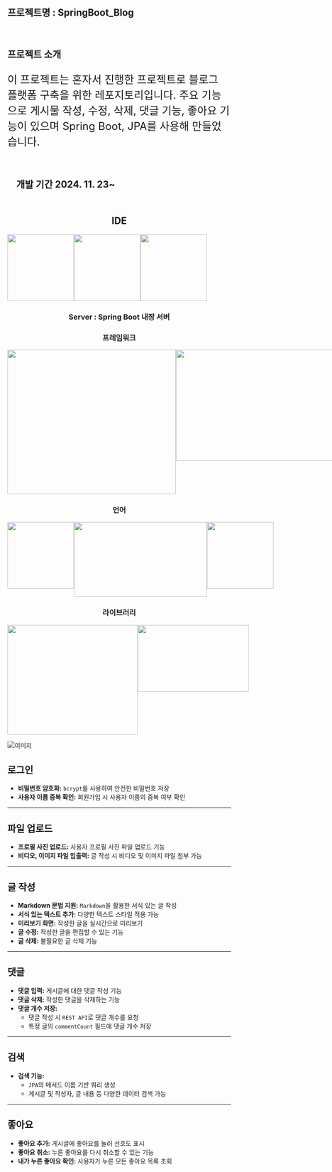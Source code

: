 ## 프로젝트명 : SpringBoot_Blog
<br>

## 프로젝트 소개
<p style="font-size: 24px;">
  이 프로젝트는 혼자서 진행한 프로젝트로 블로그 플랫폼 구축을 위한 레포지토리입니다.
  주요 기능으로 게시물 작성, 수정, 삭제, 댓글 기능, 좋아요 기능이 있으며
  Spring Boot, JPA를 사용해 만들었습니다.
</p>


<div style="width: 100%; padding: 10px 20px;">
  <h2>개발 기간 2024. 11. 23~</h2>
</div>

<div align="center">
  <h2>IDE</h2>
  <div style="display: flex;">
    <img src="https://encrypted-tbn0.gstatic.com/images?q=tbn:ANd9GcRRtQyXi1necbFlJOetK3_3MHaLeHDGZ-C3pw&s" width="150" height="150">
    <img src="https://upload.wikimedia.org/wikipedia/en/thumb/6/68/Oracle_SQL_Developer_logo.svg/800px-Oracle_SQL_Developer_logo.svg.png" width="150" height="150">
    <img src="https://upload.wikimedia.org/wikipedia/commons/thumb/9/9a/Visual_Studio_Code_1.35_icon.svg/2048px-Visual_Studio_Code_1.35_icon.svg.png" width="150" height="150">
  </div>
  <h3>Server : Spring Boot 내장 서버</h3>
  <h3>프레임워크</h3>
  <div style="display: flex;">
    <img src="https://velog.velcdn.com/images/alsgudtkwjs/post/7e8d4ffb-67bb-441a-87f4-be01d1ede318/image.png" width="380" height="325">
    <img src="https://getlogovector.com/wp-content/uploads/2021/01/tailwind-css-logo-vector.png" width="450" height="250">
  </div>
  <h3>언어</h3>
  <div style="display: flex;">
    <img src="https://static-00.iconduck.com/assets.00/java-original-icon-756x1024-j3tx11wk.png" width="150" height="150">
    <img src="https://blog.kakaocdn.net/dn/uyDoO/btrUvXWoORO/r9I7YkYSnihkTq2vpJqlv1/img.png" width="300" height="168">
    <img src="https://developers.websharper.com/img/jslogo.png" width="150" height="150">
  </div>
  <h3>라이브러리</h3>
  <div style="display: flex;">
    <img src="https://velog.velcdn.com/images/gloom/post/17bae182-7380-43e0-a45e-fff76b8ba9c7/image.png" width="294" height="247">
    <img src="https://camo.githubusercontent.com/f8cb17a34ed54e31a5d35ad6598dbffb019faa75833409ed9bb4db87dc3c7714/68747470733a2f2f626c6f672e6b616b616f63646e2e6e65742f646e2f6c757556582f627472594978796f4667682f6b6a3545724d507975724136686d4b644a714831486b2f696d672e706e67" width="250" height="150">
  </div>
</div>

![이미지](https://dayoon07.github.io/static-page-test/img/SpringBoot_Blog-ERD.png)

## 로그인
- **비밀번호 암호화:** `bcrypt`를 사용하여 안전한 비밀번호 저장  
- **사용자 이름 중복 확인:** 회원가입 시 사용자 이름의 중복 여부 확인  

---

## 파일 업로드
- **프로필 사진 업로드:** 사용자 프로필 사진 파일 업로드 기능  
- **비디오, 이미지 파일 입출력:** 글 작성 시 비디오 및 이미지 파일 첨부 가능  

---

## 글 작성
- **Markdown 문법 지원:** `Markdown`을 활용한 서식 있는 글 작성  
- **서식 있는 텍스트 추가:** 다양한 텍스트 스타일 적용 가능  
- **미리보기 화면:** 작성한 글을 실시간으로 미리보기  
- **글 수정:** 작성한 글을 편집할 수 있는 기능  
- **글 삭제:** 불필요한 글 삭제 기능  

---

## 댓글
- **댓글 입력:** 게시글에 대한 댓글 작성 기능  
- **댓글 삭제:** 작성한 댓글을 삭제하는 기능  
- **댓글 개수 저장:**  
  - 댓글 작성 시 `REST API`로 댓글 개수를 요청  
  - 특정 글의 `commentCount` 필드에 댓글 개수 저장  

---

## 검색
- **검색 기능:**  
  - `JPA`의 메서드 이름 기반 쿼리 생성  
  - 게시글 및 작성자, 글 내용 등 다양한 데이터 검색 가능  

---

## 좋아요
- **좋아요 추가:** 게시글에 좋아요를 눌러 선호도 표시  
- **좋아요 취소:** 누른 좋아요를 다시 취소할 수 있는 기능  
- **내가 누른 좋아요 확인:** 사용자가 누른 모든 좋아요 목록 조회
